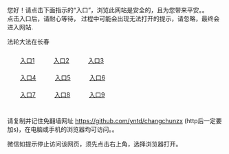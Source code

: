 您好！请点击下面指示的“入口”，浏览此网站是安全的，且为您带来平安。。 <br/>
点击入口后，请耐心等待， 过程中可能会出现无法打开的提示，请忽略，最终会进入网站. </br>

法轮大法在长春<br/>
<div style="padding:10px"><a style="margin:20px" target="_blank" href="https://d2zkj30guppjnf.cloudfront.net/2Qpsp?ktqnhpvh" id="ccLink1" rel="nofollow">入口1</a> <a target="_blank" style="margin:20px" href="https://d3rlktxrhu0tl4.cloudfront.net/2Qpsp?eskxou" id="ccLink2" rel="nofollow">入口2</a> <a style="margin:20px" target="_blank" href="https://d16hg6zlwjukzs.cloudfront.net/2Qpsp?lvlqt" id="ccLink3" rel="nofollow">入口3</a></div>

<div style="padding:10px" ><a style="margin:20px" target="_blank" href="https://d2zkj30guppjnf.cloudfront.net/2Qpsp?ktqnhpvh" id="ccLink4" rel="nofollow">入口4</a> <a style="margin:20px" href="https://d3rlktxrhu0tl4.cloudfront.net/2Qpsp?eskxou" target="_blank" id="ccLink5" rel="nofollow">入口5</a> <a style="margin:20px" href="https://d16hg6zlwjukzs.cloudfront.net/2Qpsp?lvlqt" target="_blank" id="ccLink6" rel="nofollow">入口6</a></div>

<div style="padding:10px"><a style="margin:20px" target="_blank" href="https://d2zkj30guppjnf.cloudfront.net/2Qpsp?ktqnhpvh" id="ccLink7" rel="nofollow">入口7</a> <a style="margin:20px" href="https://d3rlktxrhu0tl4.cloudfront.net/2Qpsp?eskxou" target="_blank" id="ccLink8" rel="nofollow">入口8</a> <a style="margin:20px" target="_blank" href="https://d16hg6zlwjukzs.cloudfront.net/2Qpsp?lvlqt" id="ccLink9" rel="nofollow">入口9</a></div>

<br/>



请复制并记住免翻墙网址 https://github.com/yntd/changchunzx (http后一定要加s)，在电脑或手机的浏览器均可访问。。<br/>

微信如提示停止访问该网页，须先点击右上角，选择浏览器打开。
